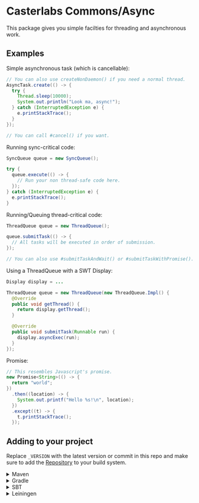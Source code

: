 # Casterlabs Commons/Async

This package gives you simple facilties for threading and asynchronous work.

## Examples

Simple asynchronous task (which is cancellable):

```java
// You can also use createNonDaemon() if you need a normal thread.
AsyncTask.create(() -> {
  try {
    Thread.sleep(10000);
    System.out.println("Look ma, async!");
  } catch (InterruptedException e) {
    e.printStackTrace();
  }
});

// You can call #cancel() if you want.
```

Running sync-critical code:

```java
SyncQueue queue = new SyncQueue();

try {
  queue.execute(() -> {
    // Run your non thread-safe code here.
  });
} catch (InterruptedException e) {
  e.printStackTrace();
}
```

Running/Queuing thread-critical code:

```java
ThreadQueue queue = new ThreadQueue();

queue.submitTask(() -> {
  // All tasks will be executed in order of submission.
});

// You can also use #submitTaskAndWait() or #submitTaskWithPromise().
```

Using a ThreadQueue with a SWT Display:

```java
Display display = ...

ThreadQueue queue = new ThreadQueue(new ThreadQueue.Impl() {
  @Override
  public void getThread() {
    return display.getThread();
  }

  @Override
  public void submitTask(Runnable run) {
    display.asyncExec(run);
  }
});
```

Promise:

```java
// This resembles Javascript's promise.
new Promise<String>(() -> {
  return "world";
})
  .then((location) -> {
    System.out.printf("Hello %s!\n", location);
  })
  .except((t) -> {
    t.printStackTrace();
  });
```

## Adding to your project

Replace `_VERSION` with the latest version or commit in this repo and make sure to add the [Repository](https://github.com/Casterlabs/Commons#Repository) to your build system.

<details>
  <summary>Maven</summary>
  
  ```xml
    <dependency>
        <groupId>co.casterlabs.Commons</groupId>
        <artifactId>Async</artifactId>
        <version>_VERSION</version>
    </dependency>
  ```
</details>

<details>
  <summary>Gradle</summary>
  
  ```gradle
	dependencies {
        implementation 'co.casterlabs:Commons.Async:_VERSION'
	}
  ```
</details>

<details>
  <summary>SBT</summary>
  
  ```
libraryDependencies += "co.casterlabs.Commons" % "Async" % "_VERSION"
  ```
</details>

<details>
  <summary>Leiningen</summary>
  
  ```
:dependencies [[co.casterlabs.Commons/Async "_VERSION"]]	
  ```
</details>
